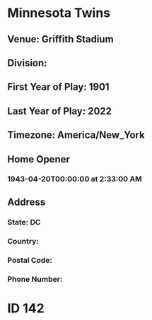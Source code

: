 # Minnesota Twins
## Venue: Griffith Stadium
## Division: 
## First Year of Play: 1901
## Last Year of Play: 2022
## Timezone: America/New_York
## Home Opener
### 1943-04-20T00:00:00 at 2:33:00 AM
## Address
### 
### State: DC
### Country: 
### Postal Code: 
### Phone Number: 
# ID 142